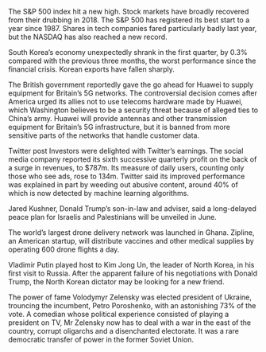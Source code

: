 The S&P 500 index hit a new high. Stock markets have broadly recovered from their drubbing in 2018. The S&P 500 has registered its best start to a year since 1987. Shares in tech companies fared particularly badly last year, but the NASDAQ has also reached a new record. 

South Korea’s economy unexpectedly shrank in the first quarter, by 0.3% compared with the previous three months, the worst performance since the financial crisis. Korean exports have fallen sharply.

The British government reportedly gave the go ahead for Huawei to supply equipment for Britain’s 5G networks. The controversial decision comes after America urged its allies not to use telecoms hardware made by Huawei, which Washington believes to be a security threat because of alleged ties to China’s army. Huawei will provide antennas and other transmission equipment for Britain’s 5G infrastructure, but it is banned from more sensitive parts of the networks that handle customer data.

Twitter post
Investors were delighted with Twitter’s earnings. The social media company reported its sixth successive quarterly profit on the back of a surge in revenues, to $787m. Its measure of daily users, counting only those who see ads, rose to 134m. Twitter said its improved performance was explained in part by weeding out abusive content, around 40% of which is now detected by machine learning algorithms.

Jared Kushner, Donald Trump’s son-in-law and adviser, said a long-delayed peace plan for Israelis and Palestinians will be unveiled in June.

The world’s largest drone delivery network was launched in Ghana. Zipline, an American startup, will distribute vaccines and other medical supplies by operating 600 drone flights a day.

Vladimir Putin played host to Kim Jong Un, the leader of North Korea, in his first visit to Russia. After the apparent failure of his negotiations with Donald Trump, the North Korean dictator may be looking for a new friend.

The power of fame
Volodymyr Zelensky was elected president of Ukraine, trouncing the incumbent, Petro Poroshenko, with an astonishing 73% of the vote. A comedian whose political experience consisted of playing a president on TV, Mr Zelensky now has to deal with a war in the east of the country, corrupt oligarchs and a disenchanted electorate. It was a rare democratic transfer of power in the former Soviet Union.